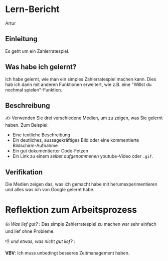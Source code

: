 # Lern-Bericht
Artur
## Einleitung

Es geht um ein Zahlerratespiel.

## Was habe ich gelernt?

Ich habe gelernt, wie man ein simples Zahlerratespiel machen kann. Dies hab ich dann mit anderen Funktionen erweitert, wie z.B. eine "Willst du nochmal spielen"-Funktion.

## Beschreibung

✍️ Verwenden Sie drei verschiedene Medien, um zu zeigen, was Sie gelernt haben. Zum Beispiel:

* Eine textliche Beschreibung
* Ein deutliches, aussagekräftiges Bild oder eine kommentierte Bildschirm-Aufnahme
* Ein gut dokumentierter Code-Fetzen
* Ein Link zu einem *selbst aufgenommenen* youtube-Video oder `.gif`.

## Verifikation

Die Medien zeigen das, was ich gemacht habe mit herumexperimentieren und alles was ich von Google gelernt habe.

# Reflektion zum Arbeitsprozess

👍 *Was lief gut? :* Das simple Zahlerratespiel zu machen war sehr einfach und lief ohne Probleme. 

👎 *und etwas, was nicht gut lief? :* 

**VBV**: Ich muss unbedingt besseres Zeitmanagement haben.
